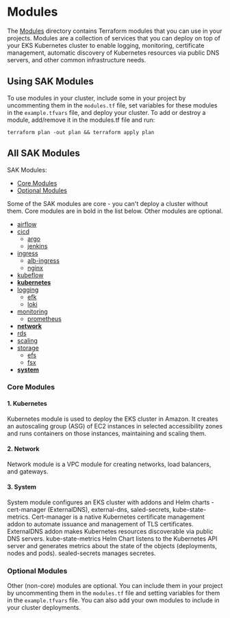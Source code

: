 # Modules 

The [Modules](https://github.com/provectus/swiss-army-kube/tree/master/modules) directory contains Terraform modules that you can use in your projects. Modules are a collection of services that you can deploy on top of your EKS Kubernetes cluster to enable logging, monitoring, certificate management, automatic discovery of Kubernetes resources via public DNS servers, and other common infrastructure needs.

## Using SAK Modules

To use modules in your cluster, include some in your project by uncommenting them in the `modules.tf` file, set variables for these modules in the `example.tfvars` file, and deploy your cluster.
To add or destroy a module, add/remove it in the modules.tf file and run: 
```
terraform plan -out plan && terraform apply plan
```
## All SAK Modules

SAK Modules: 

* [Core Modules](#core)
* [Optional Modules](#optional)

Some of the SAK modules are core - you can't deploy a cluster without them. Core modules are in bold in the list below. Other modules are optional.

*  [airflow](https://github.com/provectus/swiss-army-kube/tree/master/modules/airflow) 
*  [cicd](https://github.com/provectus/swiss-army-kube/tree/master/modules/cicd)
    + [argo](https://github.com/provectus/swiss-army-kube/tree/master/modules/cicd/argo)
    + [jenkins](https://github.com/provectus/swiss-army-kube/tree/master/modules/cicd/jenkins)
*  [ingress](https://github.com/provectus/swiss-army-kube/tree/master/modules/ingress)
    + [alb-ingress](https://github.com/provectus/swiss-army-kube/tree/master/modules/ingress/alb-ingress)
    + [nginx](https://github.com/provectus/swiss-army-kube/tree/master/modules/ingress/nginx)
*   [kubeflow](https://github.com/provectus/swiss-army-kube/tree/master/modules/kubeflow)
*   **[kubernetes](https://github.com/provectus/swiss-army-kube/tree/master/modules/kubernetes)**
*   [logging](https://github.com/provectus/swiss-army-kube/tree/master/modules/logging)
    + [efk](https://github.com/provectus/swiss-army-kube/tree/master/modules/logging/efk)
    + [loki](https://github.com/provectus/swiss-army-kube/tree/master/modules/logging/loki)
*   [monitoring](https://github.com/provectus/swiss-army-kube/tree/master/modules/monitoring)
    + [prometheus](https://github.com/provectus/swiss-army-kube/tree/master/modules/monitoring/prometheus)
*   **[network](https://github.com/provectus/swiss-army-kube/tree/master/modules/network)**
*   [rds](https://github.com/provectus/swiss-army-kube/tree/master/modules/rds) 
*   [scaling](https://github.com/provectus/swiss-army-kube/tree/master/modules/scaling)
*   [storage](https://github.com/provectus/swiss-army-kube/tree/master/modules/storage)
    + [efs](https://github.com/provectus/swiss-army-kube/tree/master/modules/storage/efs)
    + [fsx](https://github.com/provectus/swiss-army-kube/tree/master/modules/storage/fsx)
*  **[system](https://github.com/provectus/swiss-army-kube/tree/master/modules/system)**

<a name="core"></a>
### Core Modules
 
#### 1. Kubernetes 

Kubernetes module is used to deploy the EKS cluster in Amazon. It creates an autoscaling group (ASG) of EC2 instances in selected accessibility zones and runs containers on those instances, maintaining and scaling them. 

#### 2. Network

Network module is a VPC module for creating networks, load balancers, and gateways.

#### 3. System

System module configures an EKS cluster with addons and Helm charts - cert-manager (ExternalDNS), external-dns, saled-secrets, kube-state-metrics. Cert-manager is a native Kubernetes certificate management addon to automate issuance and management of TLS certificates. ExternalDNS addon makes Kubernetes resources discoverable via public DNS servers. kube-state-metrics Helm Chart listens to the Kubernetes API server and generates metrics about the state of the objects (deployments, nodes and pods). sealed-secrets manages secretes. 

<a name="optional"></a>
### Optional Modules   

Other (non-core) modules are optional. You can include them in your project by uncommenting them in the `modules.tf` file and setting variables for them in the `example.tfvars` file. You can also add your own modules to include in your cluster deployments.
